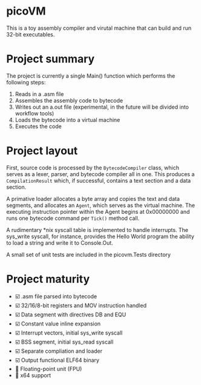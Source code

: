 # picoVM

This is a toy assembly compiler and virutal machine that can build and run 32-bit executables.

# Project summary

The project is currently a single Main() function which performs the following steps:

1. Reads in a .asm file
2. Assembles the assembly code to bytecode
3. Writes out an a.out file (experimental, in the future will be divided into workflow tools)
4. Loads the bytecode into a virtual machine
5. Executes the code

# Project layout

First, source code is processed by the ```BytecodeCompiler``` class, which serves as a
lexer, parser, and bytecode compiler all in one.  This produces a ```CompilationResult```
which, if successful, contains a text section and a data section.

A primative loader allocates a byte array and copies the text and data segments, and
allocates an ```Agent```, which serves as the virtual machine.  The executing instruction
pointer within the Agent begins at 0x00000000 and runs one bytecode command per ```Tick()```
method call.

A rudimentary *nix syscall table is implemented to handle interrupts.  The sys_write
syscall, for instance, provides the Hello World program the ability to load a string and
write it to Console.Out.

A small set of unit tests are included in the picovm.Tests directory

# Project maturity

* :ballot_box_with_check: .asm file parsed into bytecode
* :ballot_box_with_check: 32/16/8-bit registers and MOV instruction handled
* :ballot_box_with_check: Data segment with directives DB and EQU
* :ballot_box_with_check: Constant value inline expansion
* :ballot_box_with_check: Interrupt vectors, initial sys_write syscall
* :ballot_box_with_check: BSS segment, initial sys_read syscall
* :ballot_box_with_check: Separate compliation and loader
* :ballot_box_with_check: Output functional ELF64 binary
* :black_square_button: Floating-point unit (FPU)
* :black_square_button: x64 support